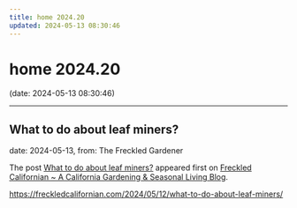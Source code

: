 ```yaml
---
title: home 2024.20
updated: 2024-05-13 08:30:46
---
```


# home 2024.20

(date: 2024-05-13 08:30:46)

---

## What to do about leaf miners?

date: 2024-05-13, from: The Freckled Gardener

<p>The post <a href="https://freckledcalifornian.com/2024/05/12/what-to-do-about-leaf-miners/">What to do about leaf miners?</a> appeared first on <a href="https://freckledcalifornian.com">Freckled Californian ~ A California Gardening &amp; Seasonal Living Blog</a>.</p>
 

<https://freckledcalifornian.com/2024/05/12/what-to-do-about-leaf-miners/>

